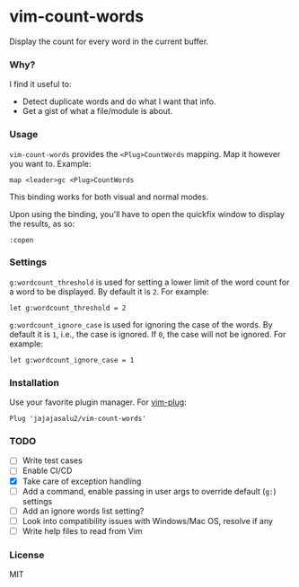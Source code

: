 # vim-count-words

Display the count for every word in the current buffer.

### Why?

I find it useful to:

- Detect duplicate words and do what I want that info.
- Get a gist of what a file/module is about.

### Usage

`vim-count-words` provides the `<Plug>CountWords` mapping. Map it however you
want to. Example:

```
map <leader>gc <Plug>CountWords
```

This binding works for both visual and normal modes.

Upon using the binding, you'll have to open the quickfix window to
display the results, as so:

```
:copen
```

### Settings

`g:wordcount_threshold` is used for setting a lower limit of the word count for
a word to be displayed. By default it is `2`. For example:

```
let g:wordcount_threshold = 2
```

`g:wordcount_ignore_case` is used for ignoring the case of the words. By
default it is `1`, i.e., the case is ignored. If `0`, the case will not be
ignored. For example:

```
let g:wordcount_ignore_case = 1
```

### Installation

Use your favorite plugin manager. For
[vim-plug](https://github.com/junegunn/vim-plug):

```
Plug 'jajajasalu2/vim-count-words'
```

### TODO

- [ ] Write test cases
- [ ] Enable CI/CD
- [X] Take care of exception handling
- [ ] Add a command, enable passing in user
      args to override default (`g:`) settings
- [ ] Add an ignore words list setting?
- [ ] Look into compatibility issues with Windows/Mac OS, resolve if any
- [ ] Write help files to read from Vim

### License

MIT
